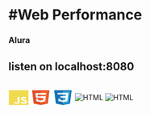<h1>#Web Performance</h1>

<h3>Alura</h3>

<h2>listen on localhost:8080</h2>

<div style="display: inline_block"><br>
  <img align="center" alt="Js" height="30" width="40" src="https://raw.githubusercontent.com/devicons/devicon/master/icons/javascript/javascript-plain.svg">
  <img align="center" alt="HTML" height="30" width="40" src="https://raw.githubusercontent.com/devicons/devicon/master/icons/html5/html5-original.svg">
  <img align="center" alt="CSS" height="30" width="40" src="https://raw.githubusercontent.com/devicons/devicon/master/icons/css3/css3-original.svg">
  <img align="center" alt="HTML" height="40" width="40" src="https://cdn.jsdelivr.net/gh/devicons/devicon/icons/gulp/gulp-plain.svg" />
  <img align="center" alt="HTML" height="40" width="40" src="https://cdn.jsdelivr.net/gh/devicons/devicon/icons/nginx/nginx-original.svg" />
</div>

